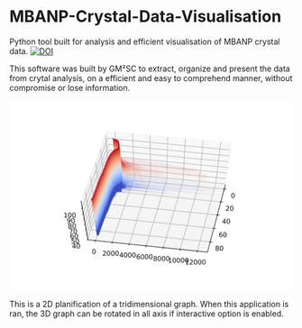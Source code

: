 # MBANP-Crystal-Data-Visualisation
Python tool built for analysis and efficient visualisation of MBANP crystal data.
[![DOI](https://zenodo.org/badge/211383946.svg)](https://zenodo.org/badge/latestdoi/211383946)

This software was built by GM²SC to extract, organize and present the data from crytal analysis, on a efficient and easy to comprehend manner, without compromise or lose information.

![3DPLOT](https://github.com/Heictor/MBANP-Crystal-Data-Visualisation/blob/master/X_Ray_Analysis_Data/3DPlot.png)

This is a 2D planification of a tridimensional graph.
When this application is ran, the 3D graph can be rotated in all axis if interactive option is enabled.
